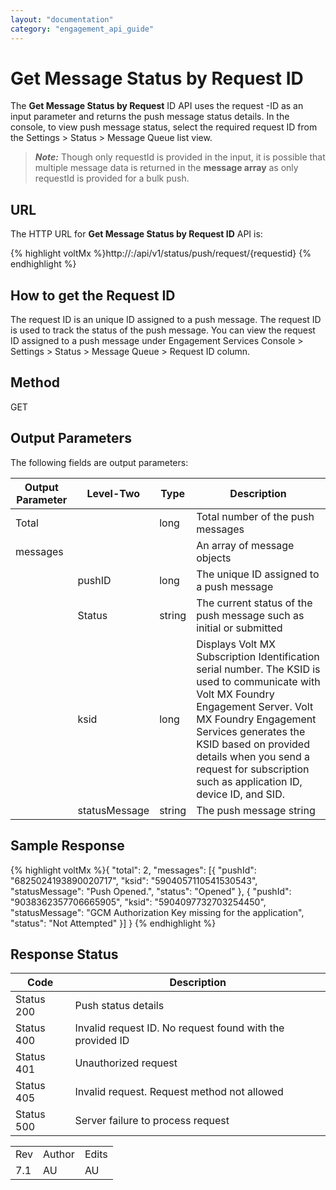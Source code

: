 ```yaml
---
layout: "documentation"
category: "engagement_api_guide"
---
```

                            


Get Message Status by Request ID
================================

The **Get Message Status by Request** ID API uses the request -ID as an input parameter and returns the push message status details. In the console, to view push message status, select the required request ID from the Settings > Status > Message Queue list view.

> **_Note:_** Though only requestId is provided in the input, it is possible that multiple message data is returned in the **message array** as only requestId is provided for a bulk push.

URL
---

The HTTP URL for **Get Message Status by Request ID** API is:

{% highlight voltMx %}http://<host>:<port>/api/v1/status/push/request/{requestid}
{% endhighlight %}

How to get the Request ID
-------------------------

The request ID is an unique ID assigned to a push message. The request ID is used to track the status of the push message. You can view the request ID assigned to a push message under Engagement Services Console > Settings > Status > Message Queue > Request ID column.

Method
------

GET

Output Parameters
-----------------

The following fields are output parameters:

  
| Output Parameter | Level-Two | Type | Description |
| --- | --- | --- | --- |
| Total |   | long | Total number of the push messages |
| messages |   |   | An array of message objects |
|   | pushID | long | The unique ID assigned to a push message |
|   | Status | string | The current status of the push message such as initial or submitted |
|   | ksid | long | Displays Volt MX Subscription Identification serial number. The KSID is used to communicate with Volt MX Foundry Engagement Server. Volt MX Foundry Engagement Services generates the KSID based on provided details when you send a request for subscription such as application ID, device ID, and SID. |
|   | statusMessage | string | The push message string |

Sample Response
---------------

{% highlight voltMx %}{
	"total": 2,
	"messages": [{
		"pushId": "6825024193890020717",
		"ksid": "5904057110541530543",
		"statusMessage": "Push Opened.",
		"status": "Opened"
	}, {
		"pushId": "9038362357706665905",
		"ksid": "5904097732703254450",
		"statusMessage": "GCM Authorization Key missing for the application",
		"status": "Not Attempted"
	}]
}
{% endhighlight %}

Response Status
---------------

  
| Code | Description |
| --- | --- |
| Status 200 | Push status details |
| Status 400 | Invalid request ID. No request found with the provided ID |
| Status 401 | Unauthorized request |
| Status 405 | Invalid request. Request method not allowed |
| Status 500 | Server failure to process request |

<table class="TableStyle-RevisionTable" cellspacing="0" style="margin-left: 0;margin-right: auto;mc-table-style: url('../Resources/TableStyles/RevisionTable.css');" data-mc-conditions="Default.HTML"><colgroup><col class="TableStyle-RevisionTable-Column-Column1"> <col class="TableStyle-RevisionTable-Column-Column1"> <col class="TableStyle-RevisionTable-Column-Column1"></colgroup><tbody><tr class="TableStyle-RevisionTable-Body-Body1"><td class="TableStyle-RevisionTable-BodyE-Column1-Body1">Rev</td><td class="TableStyle-RevisionTable-BodyE-Column1-Body1">Author</td><td class="TableStyle-RevisionTable-BodyD-Column1-Body1">Edits</td></tr><tr class="TableStyle-RevisionTable-Body-Body1"><td class="TableStyle-RevisionTable-BodyB-Column1-Body1">7.1</td><td class="TableStyle-RevisionTable-BodyB-Column1-Body1">AU</td><td class="TableStyle-RevisionTable-BodyA-Column1-Body1">AU</td></tr></tbody></table>
